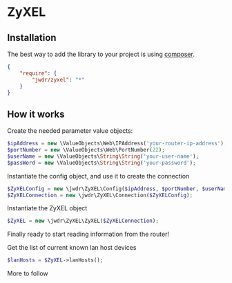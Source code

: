 ZyXEL
=====

Installation
------------

The best way to add the library to your project is using [composer](http://getcomposer.org).

```json
{
    "require": {
        "jwdr/zyxel": "*"
    }
}
```

How it works
------------

Create the needed parameter value objects:
```php
$ipAddress = new \ValueObjects\Web\IPAddress('your-router-ip-address');
$portNumber = new \ValueObjects\Web\PortNumber(22);
$userName = new \ValueObjects\String\String('your-user-name');
$passWord = new \ValueObjects\String\String('your-password');
```

Instantiate the config object, and use it to create the connection
```php
$ZyXELConfig = new \jwdr\ZyXEL\Config($ipAddress, $portNumber, $userName, $passWord);
$ZyXELConnection = new \jwdr\ZyXEL\Connection($ZyXELConfig);
```
Instantiate the ZyXEL object
```php
$ZyXEL = new \jwdr\ZyXEL\ZyXEL($ZyXELConnection);
```
Finally ready to start reading information from the router!

Get the list of current known lan host devices
```php
$lanHosts = $ZyXEL->lanHosts();
```

More to follow
